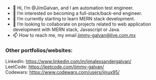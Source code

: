 - 👋 Hi, I’m @JimGalvan, and I am automation test engineer.
- 👀 I’m interested on becoming a full-stack/back-end engineer.
- 🌱 I’m currently starting to learn MERN stack development. 
- 💞️ I’m looking to collaborate on projects related to web application development with MERN stack, Javascript or Java. 
- 📫 How to reach me, my email jimmy-galvan@live.com.mx

### Other portfolios/websites:
LinkedIn: https://www.linkedin.com/in/jimalexsandergalvan/ <br>
LeetCode: https://leetcode.com/jimmy-galvan/ <br>
Codewars: https://www.codewars.com/users/jinux95/

<!---
JimGalvan/JimGalvan is a ✨ special ✨ repository because its `README.md` (this file) appears on your GitHub profile.
You can click the Preview link to take a look at your changes.
--->
